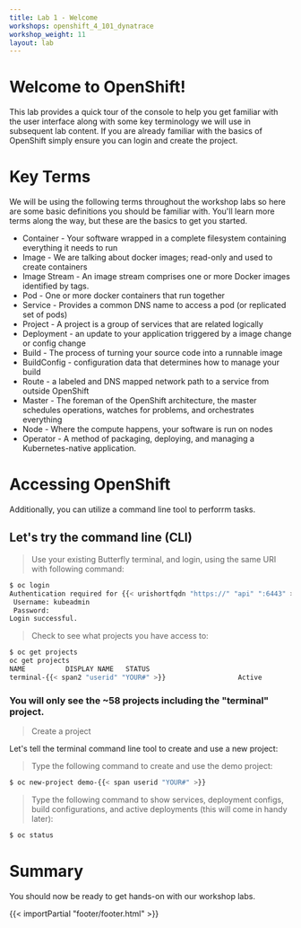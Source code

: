```yaml
---
title: Lab 1 - Welcome
workshops: openshift_4_101_dynatrace
workshop_weight: 11
layout: lab
---
```


# Welcome to OpenShift!
This lab provides a quick tour of the console to help you get familiar with the user interface along with some key terminology we will use in subsequent lab content.  If you are already familiar with the basics of OpenShift simply ensure you can login and create the project.

# Key Terms
We will be using the following terms throughout the workshop labs so here are some basic definitions you should be familiar with.  You'll learn more terms along the way, but these are the basics to get you started.

* Container - Your software wrapped in a complete filesystem containing everything it needs to run
* Image - We are talking about docker images; read-only and used to create containers
* Image Stream - An image stream comprises one or more Docker images identified by tags. 
* Pod - One or more docker containers that run together
* Service - Provides a common DNS name to access a pod (or replicated set of pods)
* Project - A project is a group of services that are related logically
* Deployment - an update to your application triggered by a image change or config change
* Build - The process of turning your source code into a runnable image
* BuildConfig - configuration data that determines how to manage your build
* Route - a labeled and DNS mapped network path to a service from outside OpenShift
* Master - The foreman of the OpenShift architecture, the master schedules operations, watches for problems, and orchestrates everything
* Node - Where the compute happens, your software is run on nodes
* Operator - A method of packaging, deploying, and managing a Kubernetes-native application.

# Accessing OpenShift
Additionally, you can utilize a command line tool to perforrm tasks.

## Let's try the command line (CLI)
> <i class="fa fa-terminal"></i> Use your existing Butterfly terminal, and login, using the same URI with following command:

```bash
$ oc login
Authentication required for {{< urishortfqdn "https://" "api" ":6443" >}} (openshift)
 Username: kubeadmin
 Password:
Login successful.
```

> <i class="fa fa-terminal"></i> Check to see what projects you have access to:

```bash
$ oc get projects
oc get projects
NAME          DISPLAY NAME   STATUS
terminal-{{< span2 "userid" "YOUR#" >}}                  Active
```

### You will only see the ~58 projects including the "terminal" project.

> Create a project

Let's tell the terminal command line tool to create and use a new project:

> <i class="fa fa-terminal"></i> Type the following command to create and use the demo project:

```bash
$ oc new-project demo-{{< span userid "YOUR#" >}}
```

> <i class="fa fa-terminal"></i> Type the following command to show services, deployment configs, build configurations, and active deployments (this will come in handy later):

```bash
$ oc status
```

# Summary
You should now be ready to get hands-on with our workshop labs.

{{< importPartial "footer/footer.html" >}}
